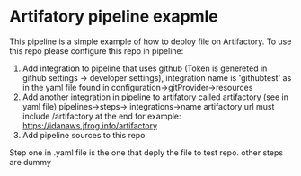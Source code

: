 # Artifatory pipeline exapmle
This pipeline is a simple example of how to deploy file on Artifactory.
To use this repo please configure this repo in pipeline:
1) Add integration to pipeline that uses github (Token is genereted in github settings -> developer settings), integration name is 'githubtest' as in the yaml file found in configuration->gitProvider->resources
2) Add another integration in pipeline to artifatory called artifactory (see in yaml file) pipelines->steps-> integrations->name
artifactory url must include /artifactory at the end for example: https://idanaws.jfrog.info/artifactory
3) Add pipeline sources to this repo

Step one in .yaml file is the one that deply the file to test repo. other steps are dummy
